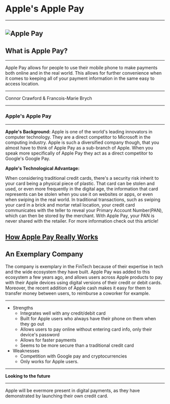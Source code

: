 # Apple's Apple Pay
---
![Apple Pay](https://help.apple.com/assets/5EB05D710946221361B50B6B/5EB05D770946221361B50B87/en_US/2ee7bef2798ffb5aa0561ec28773bbf7.png)
---
## What is Apple Pay?
---
Apple Pay allows for people to use their mobile phone to make payments both online and in the real world. This allows for further convenience when it comes to keeping all of your payment information in the same easy to access location.

---
Connor Crawford & Francois-Marie Brych

---
### Apple's Apple Pay
--- 
**Apple's Background:**
Apple is one of the world's leading innovators in computer technology. They are a direct competitor to Microsoft in the computing industry. Apple is such a diversified company though, that you almost have to think of Apple Pay as a sub-branch of Apple. When you speak more specifically of Apple Pay they act as a direct competitor to Google's Google Pay.

**Apple's Technological Advantage:**

When considering traditional credit cards, there's a security risk inherit to your card being a physical piece of plastic. That card can be stolen and used, or even more frequently in the digital age, the information that card represents can be stolen when you use it on websites or apps, or even when swiping in the real world. In traditional transactions, such as swiping your card in a brick and mortar retail location, your credit card communicates with the teller to reveal your Primary Account Number(PAN), which can then be stored by the merchant. With Apple Pay, your PAN is never shared with the retailer. For more information check out this article!

[How Apple Pay Really Works](https://kirklennon.com/a/applepay.html)
---
**An Exemplary Company**
---

The company is exemplary in the FinTech because of their expertise in tech and the wide ecosystem they have built. Apple Pay was added to this ecosystem a few years ago, and allows users across Apple products to pay with their Apple devices using digital versions of their credit or debit cards. Moreover, the recent addition of Apple cash makes it easy for them to transfer money between users, to reimburse a coworker for example.

---
* Strengths
    * Integrates well with any credit/debit card 
    * Built for Apple users who always have their phone on them when they go out
    * Allows users to pay online without entering card info, only their device's password
    * Allows for faster payments 
    * Seems to be more secure than a traditional credit card
* Weaknesses
    * Competition with Google pay and cryptocurrencies
    * Only works for Apple users.
---
**Looking to the future** 

---

Apple will be evermore present in digital payments, as they have demonstrated by launching their own credit card.
